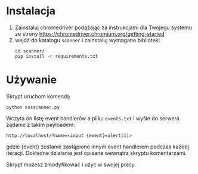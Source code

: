 # Instalacja
1. Zainstaluj chromedriver podążając za instrukcjami dla Twojegu systemu ze strony https://chromedriver.chromium.org/getting-started
2. wejdź do katalogu `scanner` i zainstaluj wymagane biblioteki
    ```
    cd scanner/
    pip install -r requirements.txt
    ```

# Używanie 
Skrypt uruchom komendą
```
python xssscanner.py
```

Wczyta on listę event handlerów a pliku `events.txt` i wyśle do serwera żądanie z takim payloadem:
```
http://localhost/?name=<input {event}=alert(1)>
```
gdzie {event} zostanie zastąpione innym event handlerem podczas każdej iteracji. Dokładne działanie jest opisane wewnątrz skryptu komentarzami.

Skrypt możesz zmodyfikować i użyć w swojej pracy.